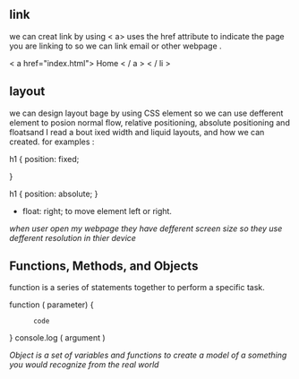 ## link 
we can creat link by using < a> uses the href attribute to indicate the page you are linking to
so we can link email or other webpage .

< a href="index.html"> Home < / a > < / li >

## layout

we can design layout bage by using CSS element so we can use defferent element to posion 
normal flow, relative positioning, absolute positioning and floatsand I read a bout ixed width and liquid layouts, 
and how we can  created. for examples :

h1 {
position: fixed;

}

h1 {
position: absolute;
}

+ float: right; to move element left or right.

*when user open my webpage they have defferent screen size so they use defferent resolution in thier device*
 

## Functions, Methods, and Objects

function is a series of statements together to perform a specific task.

function ( parameter) { 

          code 
} 
console.log ( argument )

*Object is a set of variables and functions to create a model of a something you would recognize from the real world*
